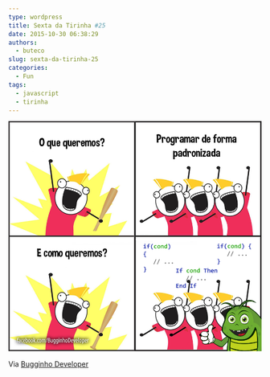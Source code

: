 ```yaml
---
type: wordpress
title: Sexta da Tirinha #25
date: 2015-10-30 06:38:29
authors:
  - buteco
slug: sexta-da-tirinha-25
categories:
  - Fun
tags:
  - javascript
  - tirinha
---
```


<img class="aligncenter" src="/images/wp-content/uploads/2015/10/padroes.png" alt="Padrões" />

Via <a href="https://www.facebook.com/BugginhoDeveloper" target="_blank">Bugginho Developer</a>
